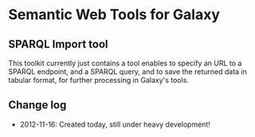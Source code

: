 # Semantic Web Tools for Galaxy #

## SPARQL Import tool ##
This toolkit currently just contains a tool enables to specify an URL to a SPARQL endpoint, and a SPARQL query, and to save the returned data in tabular format, for further processing in Galaxy's tools.

## Change log ##

* 2012-11-16: Created today, still under heavy development!
